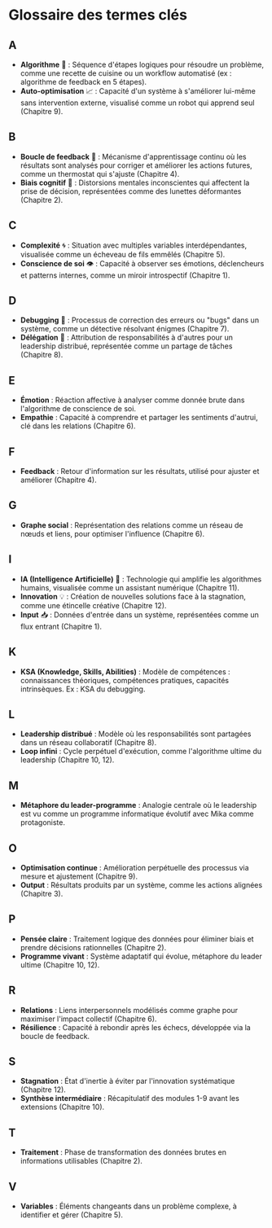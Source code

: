 # Glossaire des termes clés

## A
- **Algorithme** 🔄 : Séquence d'étapes logiques pour résoudre un problème, comme une recette de cuisine ou un workflow automatisé (ex : algorithme de feedback en 5 étapes).
- **Auto-optimisation** 📈 : Capacité d'un système à s'améliorer lui-même sans intervention externe, visualisé comme un robot qui apprend seul (Chapitre 9).

## B
- **Boucle de feedback** 🔁 : Mécanisme d'apprentissage continu où les résultats sont analysés pour corriger et améliorer les actions futures, comme un thermostat qui s'ajuste (Chapitre 4).
- **Biais cognitif** 🧠 : Distorsions mentales inconscientes qui affectent la prise de décision, représentées comme des lunettes déformantes (Chapitre 2).

## C
- **Complexité** 🌀 : Situation avec multiples variables interdépendantes, visualisée comme un écheveau de fils emmêlés (Chapitre 5).
- **Conscience de soi** 👁️ : Capacité à observer ses émotions, déclencheurs et patterns internes, comme un miroir introspectif (Chapitre 1).

## D
- **Debugging** 🐛 : Processus de correction des erreurs ou "bugs" dans un système, comme un détective résolvant énigmes (Chapitre 7).
- **Délégation** 🤝 : Attribution de responsabilités à d'autres pour un leadership distribué, représentée comme un partage de tâches (Chapitre 8).

## E
- **Émotion** : Réaction affective à analyser comme donnée brute dans l'algorithme de conscience de soi.
- **Empathie** : Capacité à comprendre et partager les sentiments d'autrui, clé dans les relations (Chapitre 6).

## F
- **Feedback** : Retour d'information sur les résultats, utilisé pour ajuster et améliorer (Chapitre 4).

## G
- **Graphe social** : Représentation des relations comme un réseau de nœuds et liens, pour optimiser l'influence (Chapitre 6).

## I
- **IA (Intelligence Artificielle)** 🤖 : Technologie qui amplifie les algorithmes humains, visualisée comme un assistant numérique (Chapitre 11).
- **Innovation** 💡 : Création de nouvelles solutions face à la stagnation, comme une étincelle créative (Chapitre 12).
- **Input** 📥 : Données d'entrée dans un système, représentées comme un flux entrant (Chapitre 1).

## K
- **KSA (Knowledge, Skills, Abilities)** : Modèle de compétences : connaissances théoriques, compétences pratiques, capacités intrinsèques. Ex : KSA du debugging.

## L
- **Leadership distribué** : Modèle où les responsabilités sont partagées dans un réseau collaboratif (Chapitre 8).
- **Loop infini** : Cycle perpétuel d'exécution, comme l'algorithme ultime du leadership (Chapitre 10, 12).

## M
- **Métaphore du leader-programme** : Analogie centrale où le leadership est vu comme un programme informatique évolutif avec Mika comme protagoniste.

## O
- **Optimisation continue** : Amélioration perpétuelle des processus via mesure et ajustement (Chapitre 9).
- **Output** : Résultats produits par un système, comme les actions alignées (Chapitre 3).

## P
- **Pensée claire** : Traitement logique des données pour éliminer biais et prendre décisions rationnelles (Chapitre 2).
- **Programme vivant** : Système adaptatif qui évolue, métaphore du leader ultime (Chapitre 10, 12).

## R
- **Relations** : Liens interpersonnels modélisés comme graphe pour maximiser l'impact collectif (Chapitre 6).
- **Résilience** : Capacité à rebondir après les échecs, développée via la boucle de feedback.

## S
- **Stagnation** : État d'inertie à éviter par l'innovation systématique (Chapitre 12).
- **Synthèse intermédiaire** : Récapitulatif des modules 1-9 avant les extensions (Chapitre 10).

## T
- **Traitement** : Phase de transformation des données brutes en informations utilisables (Chapitre 2).

## V
- **Variables** : Éléments changeants dans un problème complexe, à identifier et gérer (Chapitre 5).
